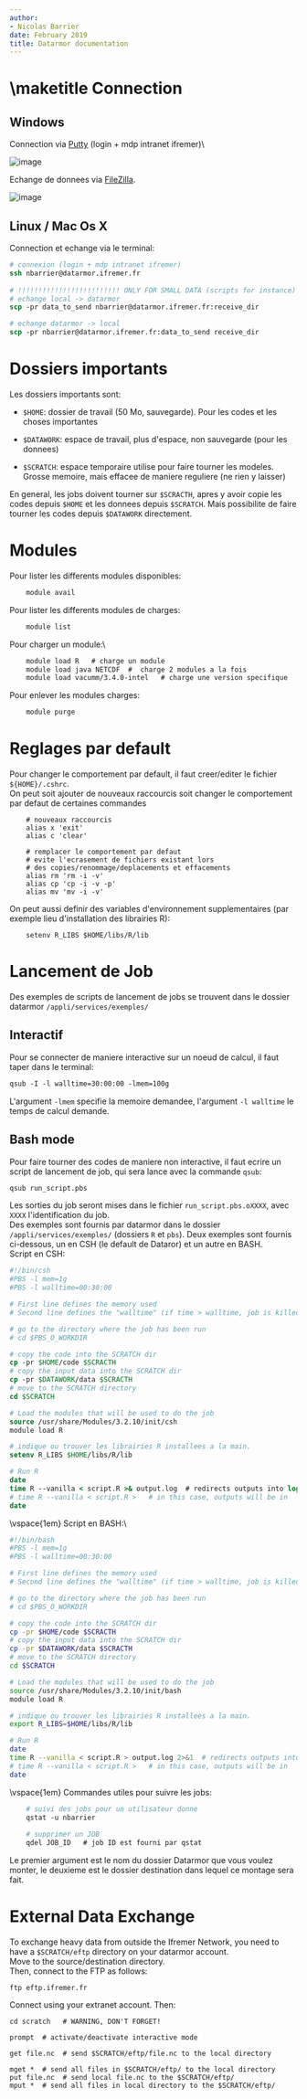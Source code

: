```yaml
---
author:
- Nicolas Barrier
date: February 2019
title: Datarmor documentation
---
```


\maketitle
Connection
==========

Windows
-------

Connection via [Putty](https://www.putty.org/) (login + mdp intranet
ifremer)\

![image](figs/Capture_putty.PNG)

Echange de donnees via [FileZilla](https://filezilla-project.org/).

![image](figs/filezilla_short.png)

Linux / Mac Os X
----------------

Connection et echange via le terminal:

``` {.csh language="csh"}
# connexion (login + mdp intranet ifremer)
ssh nbarrier@datarmor.ifremer.fr
    
# !!!!!!!!!!!!!!!!!!!!!!!!! ONLY FOR SMALL DATA (scripts for instance)
# echange local -> datarmor
scp -pr data_to_send nbarrier@datarmor.ifremer.fr:receive_dir

# echange datarmor -> local
scp -pr nbarrier@datarmor.ifremer.fr:data_to_send receive_dir
```

Dossiers importants
===================

Les dossiers importants sont:

-   `$HOME`: dossier de travail (50 Mo, sauvegarde). Pour les codes et
    les choses importantes

-   `$DATAWORK`: espace de travail, plus d'espace, non sauvegarde (pour
    les donnees)

-   `$SCRATCH`: espace temporaire utilise pour faire tourner les
    modeles. Grosse memoire, mais effacee de maniere reguliere (ne rien
    y laisser)

En general, les jobs doivent tourner sur `$SCRACTH`, apres y avoir copie
les codes depuis `$HOME` et les donnees depuis `$SCRATCH`. Mais
possibilite de faire tourner les codes depuis `$DATAWORK` directement.

Modules
=======

Pour lister les differents modules disponibles:

``` {.csh language="csh"}
    module avail
```

Pour lister les differents modules de charges:

``` {.csh language="csh"}
    module list
```

Pour charger un module:\

``` {.csh language="csh"}
    module load R   # charge un module
    module load java NETCDF  #  charge 2 modules a la fois
    module load vacumm/3.4.0-intel   # charge une version specifique
```

Pour enlever les modules charges:

``` {.csh language="csh"}
    module purge
```

Reglages par default
====================

Pour changer le comportement par default, il faut creer/editer le
fichier `${HOME}/.cshrc`.\
On peut soit ajouter de nouveaux raccourcis soit changer le comportement
par defaut de certaines commandes

        # nouveaux raccourcis
        alias x 'exit'
        alias c 'clear'
        
        # remplacer le comportement par defaut
        # evite l'ecrasement de fichiers existant lors
        # des copies/renommage/deplacements et effacements
        alias rm 'rm -i -v'
        alias cp 'cp -i -v -p'
        alias mv 'mv -i -v'

On peut aussi definir des variables d'environnement supplementaires (par
exemple lieu d'installation des librairies R):

        setenv R_LIBS $HOME/libs/R/lib

Lancement de Job
================

Des exemples de scripts de lancement de jobs se trouvent dans le dossier
datarmor `/appli/services/exemples/`

Interactif
----------

Pour se connecter de maniere interactive sur un noeud de calcul, il faut
taper dans le terminal:

``` {.csh language="csh"}
qsub -I -l walltime=30:00:00 -lmem=100g
```

L'argument `-lmem` specifie la memoire demandee, l'argument
`-l walltime` le temps de calcul demande.

Bash mode
---------

Pour faire tourner des codes de maniere non interactive, il faut ecrire
un script de lancement de job, qui sera lance avec la commande `qsub`:

``` {.csh language="csh"}
qsub run_script.pbs
```

Les sorties du job seront mises dans le fichier `run_script.pbs.oXXXX`,
avec `XXXX` l'identification du job.\
Des exemples sont fournis par datarmor dans le dossier
`/appli/services/exemples/` (dossiers `R` et `pbs`). Deux exemples sont
fournis ci-dessous, un en CSH (le default de Dataror) et un autre en
BASH.\
Script en CSH:

``` {.csh language="csh"}
#!/bin/csh
#PBS -l mem=1g
#PBS -l walltime=00:30:00

# First line defines the memory used
# Second line defines the "walltime" (if time > walltime, job is killed)

# go to the directory where the job has been run
# cd $PBS_O_WORKDIR

# copy the code into the SCRATCH dir
cp -pr $HOME/code $SCRACTH
# copy the input data into the SCRATCH dir
cp -pr $DATAWORK/data $SCRACTH
# move to the SCRATCH directory
cd $SCRATCH

# Load the modules that will be used to do the job
source /usr/share/Modules/3.2.10/init/csh
module load R

# indique ou trouver les librairies R installees a la main.
setenv R_LIBS $HOME/libs/R/lib

# Run R
date
time R --vanilla < script.R >& output.log  # redirects outputs into log
# time R --vanilla < script.R >   # in this case, outputs will be in 
date
```

\vspace{1em}
Script en BASH:\

``` {.bash language="bash"}
#!/bin/bash
#PBS -l mem=1g
#PBS -l walltime=00:30:00

# First line defines the memory used
# Second line defines the "walltime" (if time > walltime, job is killed)

# go to the directory where the job has been run
# cd $PBS_O_WORKDIR

# copy the code into the SCRATCH dir
cp -pr $HOME/code $SCRACTH
# copy the input data into the SCRATCH dir
cp -pr $DATAWORK/data $SCRACTH
# move to the SCRATCH directory
cd $SCRATCH

# Load the modules that will be used to do the job
source /usr/share/Modules/3.2.10/init/bash
module load R

# indique ou trouver les librairies R installees a la main.
export R_LIBS=$HOME/libs/R/lib

# Run R
date
time R --vanilla < script.R > output.log 2>&1  # redirects outputs into log
# time R --vanilla < script.R >   # in this case, outputs will be in 
date
```

\vspace{1em}
Commandes utiles pour suivre les jobs:

``` {.csh language="csh"}
    # suivi des jobs pour un utilisateur donne
    qstat -u nbarrier
    
    # supprimer un JOB
    qdel JOB_ID   # job ID est fourni par qstat
```

Le premier argument est le nom du dossier Datarmor que vous voulez
monter, le deuxieme est le dossier destination dans lequel ce montage
sera fait.

External Data Exchange
======================

To exchange heavy data from outside the Ifremer Network, you need to
have a `$SCRATCH/eftp` directory on your datarmor account.\
Move to the source/destination directory.\
Then, connect to the FTP as follows:

    ftp eftp.ifremer.fr

Connect using your extranet account. Then:

    cd scratch   # WARNING, DON'T FORGET!

    prompt  # activate/deactivate interactive mode

    get file.nc  # send $SCRATCH/eftp/file.nc to the local directory

    mget *  # send all files in $SCRATCH/eftp/ to the local directory
    put file.nc  # send local file.nc to the $SCRATCH/eftp/
    mput *  # send all files in local directory to the $SCRATCH/eftp/
